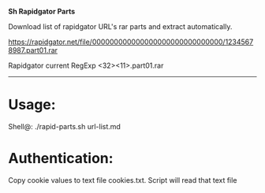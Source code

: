 **Sh Rapidgator Parts**

Download list of rapidgator URL's rar parts and extract automatically.

https://rapidgator.net/file/000000000000000000000000000000/12345678987.part01.rar

Rapidgator current RegExp <32><11>.part01.rar


---
# Usage:
Shell@: ./rapid-parts.sh url-list.md
# Authentication:
Copy cookie values to text file cookies.txt. Script will read that text file
